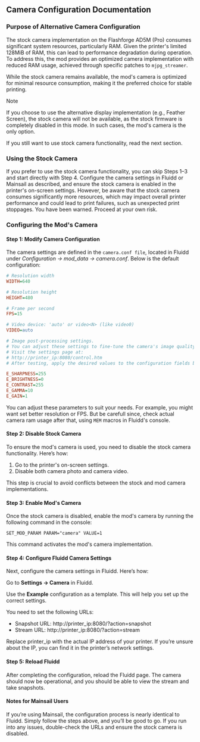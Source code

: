 ## Camera Configuration Documentation
### Purpose of Alternative Camera Configuration

The stock camera implementation on the Flashforge AD5M (Pro) consumes significant system resources, particularly RAM. Given the printer's limited 128MiB of RAM, this can lead to performance degradation during operation. To address this, the mod provides an optimized camera implementation with reduced RAM usage, achieved through specific patches to `mjpg_streamer`.

While the stock camera remains available, the mod's camera is optimized for minimal resource consumption, making it the preferred choice for stable printing.  

> [!NOTE]
> If you choose to use the alternative display implementation (e.g., Feather Screen), the stock camera will not be available, as the stock firmware is completely disabled in this mode. In such cases, the mod's camera is the only option.

If you still want to use stock camera functionality, read the next section.

### Using the Stock Camera

If you prefer to use the stock camera functionality, you can skip Steps 1–3 and start directly with Step 4. Configure the camera settings in Fluidd or Mainsail as described, and ensure the stock camera is enabled in the printer's on-screen settings. However, be aware that the stock camera consumes significantly more resources, which may impact overall printer performance and could lead to print failures, such as unexpected print stoppages. You have been warned. Proceed at your own risk.


### Configuring the Mod's Camera

#### Step 1: Modify Camera Configuration
The camera settings are defined in the `camera.conf file`, located in Fluidd under _Configuration -> mod_data -> camera.conf_. Below is the default configuration:

```cfg
# Resolution width
WIDTH=640

# Resolution height
HEIGHT=480

# Frame per second
FPS=15

# Video device: 'auto' or video<N> (like video0)
VIDEO=auto

# Image post-processing settings.
# You can adjust these settings to fine-tune the camera's image quality.
# Visit the settings page at:
# http://printer_ip:8080/control.htm
# After testing, apply the desired values to the configuration fields below.

E_SHARPNESS=255
E_BRIGHTNESS=0
E_CONTRAST=255
E_GAMMA=10
E_GAIN=1
```

You can adjust these parameters to suit your needs. For example, you might want set better resolution or FPS.
But be carefull since, check actual camera ram usage after that, using `MEM` macros in Fluidd's console.

#### Step 2: Disable Stock Camera
To ensure the mod's camera is used, you need to disable the stock camera functionality. Here’s how:

1. Go to the printer's on-screen settings.
2. Disable both camera photo and camera video.

This step is crucial to avoid conflicts between the stock and mod camera implementations.

#### Step 3: Enable Mod's Camera
Once the stock camera is disabled, enable the mod's camera by running the following command in the console:

```
SET_MOD_PARAM PARAM="camera" VALUE=1
```

This command activates the mod's camera implementation.

#### Step 4: Configure Fluidd Camera Settings
Next, configure the camera settings in Fluidd. Here’s how:

Go to **Settings -> Camera** in Fluidd.

Use the **Example** configuration as a template. This will help you set up the correct settings.

You need to set the following URLs:

- Snapshot URL: http://printer_ip:8080/?action=snapshot
- Stream URL: http://printer_ip:8080/?action=stream

Replace printer_ip with the actual IP address of your printer. If you’re unsure about the IP, you can find it in the printer’s network settings.

#### Step 5: Reload Fluidd
After completing the configuration, reload the Fluidd page. The camera should now be operational, and you should be able to view the stream and take snapshots.

#### Notes for Mainsail Users
If you’re using Mainsail, the configuration process is nearly identical to Fluidd. Simply follow the steps above, and you’ll be good to go. If you run into any issues, double-check the URLs and ensure the stock camera is disabled.
